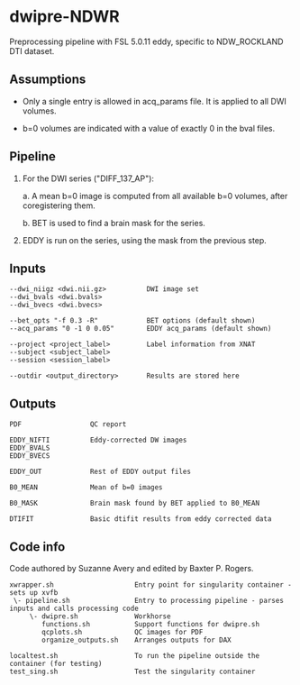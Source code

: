 # dwipre-NDWR

Preprocessing pipeline with FSL 5.0.11 eddy, specific to NDW_ROCKLAND DTI dataset.


## Assumptions

- Only a single entry is allowed in acq_params file. It is applied to all DWI volumes.

- b=0 volumes are indicated with a value of exactly 0 in the bval files.


## Pipeline

1. For the DWI series ("DIFF_137_AP"):

    a. A mean b=0 image is computed from all available b=0 volumes, after coregistering them.
    
    b. BET is used to find a brain mask for the series.
    
4. EDDY is run on the series, using the mask from the previous step.


## Inputs

    --dwi_niigz <dwi.nii.gz>          DWI image set
    --dwi_bvals <dwi.bvals>
    --dwi_bvecs <dwi.bvecs>

    --bet_opts "-f 0.3 -R"            BET options (default shown)
    --acq_params "0 -1 0 0.05"        EDDY acq_params (default shown)

    --project <project_label>         Label information from XNAT
    --subject <subject_label>
    --session <session_label>

    --outdir <output_directory>       Results are stored here


## Outputs

    PDF                 QC report
	
    EDDY_NIFTI          Eddy-corrected DW images
    EDDY_BVALS
    EDDY_BVECS
    
    EDDY_OUT            Rest of EDDY output files
    
    B0_MEAN             Mean of b=0 images
    
    B0_MASK             Brain mask found by BET applied to B0_MEAN
    
    DTIFIT              Basic dtifit results from eddy corrected data

## Code info

Code authored by Suzanne Avery and edited by Baxter P. Rogers.

    xwrapper.sh                    Entry point for singularity container - sets up xvfb
     \- pipeline.sh                Entry to processing pipeline - parses inputs and calls processing code
         \- dwipre.sh              Workhorse
            functions.sh           Support functions for dwipre.sh
            qcplots.sh             QC images for PDF    
            organize_outputs.sh    Arranges outputs for DAX
    
    localtest.sh                   To run the pipeline outside the container (for testing)
    test_sing.sh                   Test the singularity container
    

